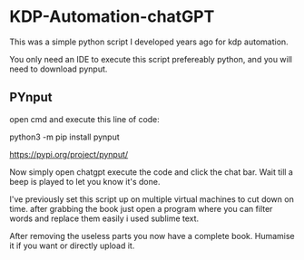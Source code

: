 # KDP-Automation-chatGPT
This was a simple python script I developed years ago for kdp automation.

You only need an IDE to execute this script prefereably python, and you will need to download pynput.

## PYnput ##

open cmd and execute this line of code:

python3 -m pip install pynput


https://pypi.org/project/pynput/


Now simply open chatgpt execute the code and click the chat bar.
Wait till a beep is played to let you know it's done.


I've previously set this script up on multiple virtual machines to cut down on time.
after grabbing the book just open a program where you can filter words and replace them easily i used sublime text.

After removing the useless parts you now have a complete book. Humamise it if you want or directly upload it.
